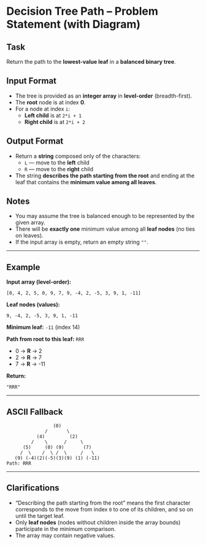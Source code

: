 # Decision Tree Path – Problem Statement (with Diagram)

## Task
Return the path to the **lowest-value leaf** in a **balanced binary tree**.

## Input Format
- The tree is provided as an **integer array** in **level-order** (breadth-first).  
- The **root** node is at index **0**.  
- For a node at index `i`:
  - **Left child** is at `2*i + 1`  
  - **Right child** is at `2*i + 2`

## Output Format
- Return a **string** composed only of the characters:
  - `L` — move to the **left** child
  - `R` — move to the **right** child
- The string **describes the path starting from the root** and ending at the leaf that contains the **minimum value among all leaves**.

## Notes
- You may assume the tree is balanced enough to be represented by the given array.
- There will be **exactly one** minimum value among all **leaf nodes** (no ties on leaves).
- If the input array is empty, return an empty string `""`.

---

## Example

**Input array (level-order):**
```
[0, 4, 2, 5, 0, 9, 7, 9, -4, 2, -5, 3, 9, 1, -11]
```

**Leaf nodes (values):**
```
9, -4, 2, -5, 3, 9, 1, -11
```

**Minimum leaf:** `-11` (index 14)

**Path from root to this leaf:** `RRR`  
- 0 → **R** → 2  
- 2 → **R** → 7  
- 7 → **R** → -11

**Return:**
```
"RRR"
```

---

## ASCII Fallback
```
                 (0)
              /       \
           (4)         (2)
         /    \      /     \
      (5)     (0) (9)       (7)
     /  \    /  \ /  \     /   \
   (9) (-4)(2)(-5)(3)(9) (1) (-11)
Path: RRR
```

---

## Clarifications
- “Describing the path starting from the root” means the first character corresponds to the move from index `0` to one of its children, and so on until the target leaf.
- Only **leaf nodes** (nodes without children inside the array bounds) participate in the minimum comparison.
- The array may contain negative values.
